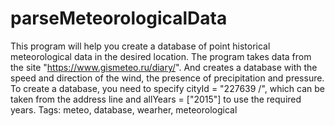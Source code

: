 # parseMeteorologicalData
This program will help you create a database of point
historical meteorological data in the desired location. The program takes data from the site "https://www.gismeteo.ru/diary/". And creates a database with the speed and direction of the wind, the presence of precipitation and pressure.
To create a database, you need to specify cityId = "227639 /", which can be taken from the address line and allYears = ["2015"] to use the required years.
Tags: meteo, database, wearher, meteorological
